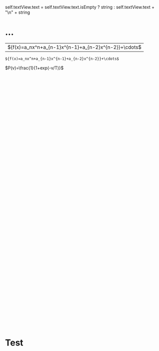 
self.textView.text = self.textView.text.isEmpty ? string : self.textView.text + "\n" + string


# ...

<table><tr><td>
${f(x)=a_nx^n+a_{n-1}x^{n-1}+a_{n-2}x^{n-2}}+\cdots$
</td></tr></table>

```
${f(x)=a_nx^n+a_{n-1}x^{n-1}+a_{n-2}x^{n-2}}+\cdots$
```

$P(v)=\frac{1}{1+exp(-v/T)}$


<br>
<br>
<br>
<br>
<br>
<br>
<br>
<br>
<br>
<br>
<br>
<br>
<br>
<br>
<br>
<br>
<br>
<br>
<br>
<br>
<br>
<br>
<br>
<br>
<br>
<br>
<br>
<br>
<br>
<br>
<br>
<br>
<br>
<br>
<br>
<br>
<br>
<br>
<br>
<br>
<br>
<br>
<br>
<br>
<br>
<br>
<br>
<br>

# Test
